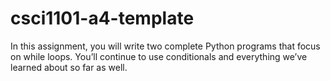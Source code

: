 # csci1101-a4-template
In this assignment, you will write two complete Python programs that focus on while loops.  You’ll continue to use conditionals and everything we’ve learned about so far as well.
